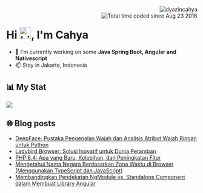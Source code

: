 <img align="right" src="https://komarev.com/ghpvc/?username=dyazincahya" alt="dyazincahya" /><br/>
<img src="https://wakatime.com/badge/user/fd321787-7d82-4766-b987-60584327310e.svg" alt="Total time coded since Aug 23 2016" align="right" />

<h1>Hi <img src="https://user-images.githubusercontent.com/1303154/88677602-1635ba80-d120-11ea-84d8-d263ba5fc3c0.gif" width="30" alt="hi">, I'm Cahya</h1>

- 🏢 I'm currently working on some **Java Spring Boot, Angular and Nativescript**
- 📫 Stay in Jakarta, Indonesia


## 📊 My Stat
<!-- img src="https://github-readme-stats.vercel.app/api?username=dyazincahya&show_icons=true"-->
<img src="https://github-readme-stats.vercel.app/api/wakatime?username=dyazincahya&layout=compact">
<!--img src="https://github-readme-stats.vercel.app/api/top-langs/?username=dyazincahya&layout=compact"-->
<!--img src="https://github-profile-summary-cards.vercel.app/api/cards/repos-per-language?username=dyazincahya"-->


## 🌐 Blog posts
<!-- BLOG-POST-LIST:START -->
- [DeepFace: Pustaka Pengenalan Wajah dan Analisis Atribut Wajah Ringan untuk Python](https://www.kang-cahya.com/2025/02/deepface-pustaka-pengenalan-wajah-dan.html)
- [Ladybird Browser: Solusi Inovatif untuk Dunia Peramban](https://www.kang-cahya.com/2024/12/ladybird-browser-solusi-inovatif-untuk.html)
- [PHP 8.4: Apa yang Baru, Kelebihan, dan Peningkatan Fitur](https://www.kang-cahya.com/2024/12/php-84-apa-yang-baru-kelebihan-dan.html)
- [Mengetahui Nama Negara Berdasarkan Zona Waktu di Browser &lpar;Menggunakan TypeScript dan JavaScript&rpar;](https://www.kang-cahya.com/2024/11/mengetahui-nama-negara-berdasarkan-zona.html)
- [Membandingkan Pendekatan NgModule vs. Standalone Component dalam Membuat Library Angular](https://www.kang-cahya.com/2024/11/membandingkan-pendekatan-ngmodule-vs.html)
<!-- BLOG-POST-LIST:END -->
